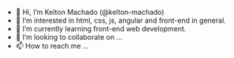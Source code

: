 - 👋 Hi, I’m Kelton Machado (@kelton-machado)
- 👀 I’m interested in html, css, js, angular and front-end in general.
- 🌱 I’m currently learning front-end web development.
- 💞️ I’m looking to collaborate on ...
- 📫 How to reach me ...

<!---
kelton-machado/kelton-machado is a ✨ special ✨ repository because its `README.md` (this file) appears on your GitHub profile.
You can click the Preview link to take a look at your changes.
--->
